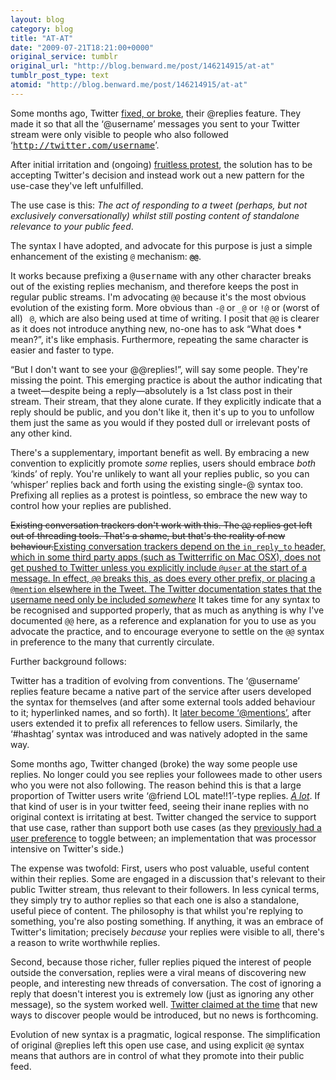 ```yaml
---
layout: blog
category: blog
title: "AT-AT"
date: "2009-07-21T18:21:00+0000"
original_service: tumblr
original_url: "http://blog.benward.me/post/146214915/at-at"
tumblr_post_type: text
atomid: "http://blog.benward.me/post/146214915/at-at"
---
```

Some months ago, Twitter [fixed, or broke](http://blog.twitter.com/2009/05/small-settings-update.html), their @replies feature. They made it so that all the ‘@username’ messages you sent to your Twitter stream were only visible to people who also followed ‘<samp>http://twitter.com/username</samp>’.

After initial irritation and (ongoing) [fruitless protest](http://search.twitter.com/search?q=%23fixreplies), the solution has to be accepting Twitter's decision and instead work out a new pattern for the use-case they've left unfulfilled.

The use case is this: *The act of responding to a tweet (perhaps, but not exclusively conversationally) whilst still posting content of standalone relevance to your public feed*.

The syntax I have adopted, and advocate for this purpose is just a simple enhancement of the existing `@` mechanism: **`@@`**. 

It works because prefixing a <samp>@username</samp> with any other character breaks out of the existing replies mechanism, and therefore keeps the post in regular public streams. I'm advocating `@@` because it's the most obvious evolution of the existing form. More obvious than `-@` or `_@` or `!@` or (worst of all) ` @`, which are also being used at time of writing. I posit that `@@` is clearer as it does not introduce anything new, no-one has to ask “What does * mean?”, it's like emphasis. Furthermore, repeating the same character is easier and faster to type.

“But I don't want to see your @@replies!”, will say some people. They're missing the point. This emerging practice is about the author indicating that a tweet—despite being a reply—absolutely is a 1st class post in their stream. Their stream, that they alone curate. If they explicitly indicate that a reply should be public, and you don't like it, then it's up to you to unfollow them just the same as you would if they posted dull or irrelevant posts of any other kind.

There's a supplementary, important benefit as well. By embracing a new convention to explicitly promote _some_ replies, users should embrace _both_ ‘kinds’ of reply. You're unlikely to want all your replies public, so you can ‘whisper’ replies back and forth using the existing single-@ syntax too. Prefixing all replies as a protest is pointless, so embrace the new way to control how your replies are published.

<del datetime='2009-07-21T16:49:00-0800'>Existing conversation trackers don't work with this. The `@@` replies get left out of threading tools. That's a shame, but that's the reality of new behaviour.</del><ins>Existing conversation trackers depend on the <code>in_reply_to</code> header, which in some third party apps (such as Twitterrific on Mac OSX), does not get pushed to Twitter unless you explicitly include <code>@user</code> at the start of a message. In effect, <code>@@</code> breaks this, as does every other prefix, or placing a <code>@mention</code> elsewhere in the Tweet. <a href='http://apiwiki.twitter.com/Twitter-REST-API-Method%3A-statuses%C2%A0update?SearchFor=in_reply_to_status_id&sp=1'>The Twitter documentation states</a> that the username need only be included <em>somewhere</em></ins> It takes time for any syntax to be recognised and supported properly, that as much as anything is why I've documented `@@` here, as a reference and explanation for you to use as you advocate the practice, and to encourage everyone to settle on the `@@` syntax in preference to the many that currently circulate.

Further background follows:

Twitter has a tradition of evolving from conventions. The ‘@username’ replies feature became a native part of the service after users developed the syntax for themselves (and after some external tools added behaviour to it; hyperlinked names, and so forth). It [later become ‘@mentions’](http://blog.twitter.com/2009/03/replies-are-now-mentions.html), after users extended it to prefix all references to fellow users. Similarly, the ‘#hashtag’ syntax was introduced and was natively adopted in the same way.

Some months ago, Twitter changed (broke) the way some people use replies. No longer could you see replies your followees made to other users who you were not also following. The reason behind this is that a large proportion of Twitter users write ‘@friend LOL mate!!1’-type replies. _[A lot](http://search.twitter.com/search?q=%22LOL%21%21%21%22+-RT)_. If that kind of user is in your twitter feed, seeing their inane replies with no original context is irritating at best. Twitter changed the service to support that use case, rather than support both use cases (as they [previously had a user preference](http://blog.twitter.com/2008/05/how-replies-work-on-twitter-and-how.html) to toggle between; an implementation that was processor intensive on Twitter's side.)

The expense was twofold: First, users who post valuable, useful content within their replies. Some are engaged in a discussion that's relevant to their public Twitter stream, thus relevant to their followers. In less cynical terms, they simply try to author replies so that each one is also a standalone, useful piece of content. The philosophy is that whilst you're replying to something, you're also posting something. If anything, it was an embrace of Twitter's limitation; precisely _because_ your replies were visible to all, there's a reason to write worthwhile replies.

Second, because those richer, fuller replies piqued the interest of people outside the conversation, replies were a viral means of discovering new people, and interesting new threads of conversation. The cost of ignoring a reply that doesn't interest you is extremely low (just as ignoring any other message), so the system worked well. [Twitter claimed at the time](http://blog.twitter.com/2009/05/small-settings-update.html) that new ways to discover people would be introduced, but no news is forthcoming.

Evolution of new syntax is a pragmatic, logical response. The simplification of original @replies left this open use case, and using explicit `@@` syntax means that authors are in control of what they promote into their public feed.